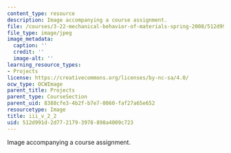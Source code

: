 ```yaml
---
content_type: resource
description: Image accompanying a course assignment.
file: /courses/3-22-mechanical-behavior-of-materials-spring-2008/512d991d2d7721793978898a4009c723_iii_v_2_2.jpg
file_type: image/jpeg
image_metadata:
  caption: ''
  credit: ''
  image-alt: ''
learning_resource_types:
- Projects
license: https://creativecommons.org/licenses/by-nc-sa/4.0/
ocw_type: OCWImage
parent_title: Projects
parent_type: CourseSection
parent_uid: 8388cfe3-4b2f-b7e7-0060-faf27a65e652
resourcetype: Image
title: iii_v_2_2
uid: 512d991d-2d77-2179-3978-898a4009c723
---
```

Image accompanying a course assignment.